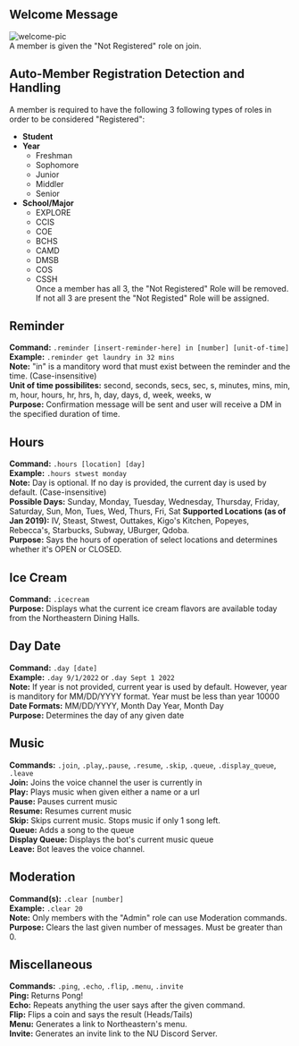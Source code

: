 ## Welcome Message
![welcome-pic](https://i.imgur.com/YQ9r7IM.png) \
A member is given the "Not Registered" role on join.

## Auto-Member Registration Detection and Handling
A member is required to have the following 3 following types of roles in order to be considered "Registered":
- **Student**
- **Year**
  - Freshman
  - Sophomore
  - Junior
  - Middler
  - Senior
- **School/Major**
  - EXPLORE
  - CCIS
  - COE
  - BCHS
  - CAMD
  - DMSB
  - COS
  - CSSH \
Once a member has all 3, the "Not Registered" Role will be removed. If not all 3 are present the "Not Registed" Role will be assigned.

## Reminder
**Command:** `.reminder [insert-reminder-here] in [number] [unit-of-time]` \
**Example:** `.reminder get laundry in 32 mins` \
**Note:** "in" is a manditory word that must exist between the reminder and the time. (Case-insensitive) \
**Unit of time possibilites:** second, seconds, secs, sec, s, minutes, mins, min, m, hour, hours, hr, hrs, h, day, days, d, week, weeks, w \
**Purpose:** Confirmation message will be sent and user will receive a DM in the specified duration of time.

## Hours
**Command:** `.hours [location] [day]` \
**Example:** `.hours stwest monday` \
**Note:** Day is optional. If no day is provided, the current day is used by default. (Case-insensitive) \
**Possible Days:** Sunday, Monday, Tuesday, Wednesday, Thursday, Friday, Saturday, Sun, Mon, Tues, Wed, Thurs, Fri, Sat
**Supported Locations (as of Jan 2019):** IV, Steast, Stwest, Outtakes, Kigo's Kitchen, Popeyes, Rebecca's, Starbucks, Subway, UBurger, Qdoba. \
**Purpose:** Says the hours of operation of select locations and determines whether it's OPEN or CLOSED.

## Ice Cream
**Command:** `.icecream` \
**Purpose:** Displays what the current ice cream flavors are available today from the Northeastern Dining Halls.

## Day Date
**Command:** `.day [date]` \
**Example:** `.day 9/1/2022` or `.day Sept 1 2022` \
**Note:** If year is not provided, current year is used by default. However, year is manditory for MM/DD/YYYY format. Year must be less than year 10000 \
**Date Formats:** MM/DD/YYYY, Month Day Year, Month Day \
**Purpose:** Determines the day of any given date

## Music
**Commands:** `.join`, `.play`,`.pause`, `.resume`, `.skip`, `.queue`, `.display_queue`, `.leave` \
**Join:** Joins the voice channel the user is currently in \
**Play:** Plays music when given either a name or a url \
**Pause:** Pauses current music \
**Resume:** Resumes current music \
**Skip:** Skips current music. Stops music if only 1 song left. \
**Queue:** Adds a song to the queue \
**Display Queue:** Displays the bot's current music queue \
**Leave:** Bot leaves the voice channel.

## Moderation
**Command(s):** `.clear [number]` \
**Example:** `.clear 20` \
**Note:** Only members with the "Admin" role can use Moderation commands. \
**Purpose:** Clears the last given number of messages. Must be greater than 0.

## Miscellaneous
**Commands:** `.ping`, `.echo`, `.flip`, `.menu`, `.invite` \
**Ping:** Returns Pong! \
**Echo:** Repeats anything the user says after the given command. \
**Flip:** Flips a coin and says the result (Heads/Tails) \
**Menu:** Generates a link to Northeastern's menu. \
**Invite:** Generates an invite link to the NU Discord Server.
